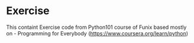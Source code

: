 # Exercise
This containt Exercise code from Python101 course of Funix based mostly on - Programming for Everybody (https://www.coursera.org/learn/python) 
